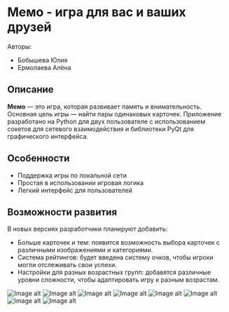 # Мемо - игра для вас и ваших друзей

Авторы: 
* Бобышева Юлия 
* Ермолаева Алёна
## Описание
**Мемо** — это игра, которая развивает память и внимательность. Основная цель игры — найти пары одинаковых карточек. Приложение разработано на Python для двух пользователе с использованием сокетов для сетевого взаимодействия и библиотеки PyQt для графического интерфейса.

## Особенности

* Поддержка игры по локальной сети
* Простая в использовании игровая логика
* Легкий интерфейс для пользователей

## Возможности развития
В новых версиях разработчики планируют добавить:

* Больше карточек и тем: появится возможность выбора карточек с различными изображениями и категориями.
* Система рейтингов: будет введена систему очков, чтобы игроки могли отслеживать свои успехи.
* Настройки для разных возрастных групп: добавятся различные уровни сложности, чтобы адаптировать игру к разным возрастам.

![Image alt](https://github.com/eeetwinkle/memo_game/blob/main/pictures/screenshots/screen1.png "Looking for the server..")
![Image alt](https://github.com/eeetwinkle/memo_game/blob/main/pictures/screenshots/screen2.png "Looking for the client..")
![Image alt](https://github.com/eeetwinkle/memo_game/blob/main/pictures/screenshots/screen3.png "Start screen")
![Image alt](https://github.com/eeetwinkle/memo_game/blob/main/pictures/screenshots/screen4.png "Gameplay")
![Image alt](https://github.com/eeetwinkle/memo_game/blob/main/pictures/screenshots/screen5.png "Gameplay")
![Image alt](https://github.com/eeetwinkle/memo_game/blob/main/pictures/screenshots/screen6.png "You lose")
![Image alt](https://github.com/eeetwinkle/memo_game/blob/main/pictures/screenshots/screen7.png "You win")
![Image alt](https://github.com/eeetwinkle/memo_game/blob/main/pictures/screenshots/screen8.png "Kats")
